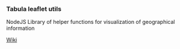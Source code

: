 ### Tabula leaflet utils ###
NodeJS Library of helper functions for visualization of geographical information

[Wiki](https://github.com/tabulaco/tabula_leaflet_utils/wiki)
